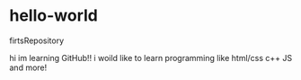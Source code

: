 # hello-world
firtsRepository

hi im learning GitHub!! i woild like to learn programming like html/css c++ JS and more!
